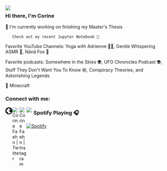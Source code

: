 <img align="left" width="500" src="https://user-images.githubusercontent.com/82867617/116566875-650abd80-a907-11eb-8cdb-9c7b0ece2202.png">

### Hi there, I'm Corine
  🔭 I'm currently working on finishing my Master's Thesis 
  
       Check out my recent Jupyter Notebook 🍓 
     
  Favorite YouTube Channels: Yoga with Adrienne 🤸‍♀️, Gentle Whispering ASMR 🌙, Nānā Fox 🦊
  
  Favorite podcasts: Somewhere in the Skies 👽, UFO Chronicles Podcast 👽, Stuff They Don't Want You To Know ㊙️, Conspiracy Theories, and Astonishing Legends 
  
  👾 Minecraft 
  


### Connect with me: 
[<img align="left" alt="corinealexis.wixsite.com/corinef" width="22px" src="https://raw.githubusercontent.com/iconic/open-iconic/master/svg/globe.svg" />][website]
[<img align="left" alt="Corine Faehn | Twitter" width="22px" src="https://cdn.jsdelivr.net/npm/simple-icons@v3/icons/twitter.svg" />][twitter]
[<img align="left" alt="Corine Faehn | Instagram" width="22px" src="https://cdn.jsdelivr.net/npm/simple-icons@v3/icons/instagram.svg" />][instagram]
[<img align="left" width="22px" src="https://cdn.jsdelivr.net/npm/simple-icons@v3/icons/linkedin.svg" />][linkedin]

</details> 

[website]: https://corinealexis.wixsite.com/corinef
[twitter]: https://twitter.com/corinefaehn?lang=en
[instagram]: https://www.instagram.com/cor.ine.f/
[linkedin]: https://www.linkedin.com/in/corinefaehn/
 

### Spotify Playing 🎧

[![Spotify](https://1278788494.vercel.app/api/spotify)](https://open.spotify.com/user/1278788494)






<!--
**corinef/corinef** is a ✨ _special_ ✨ repository because its `README.md` (this file) appears on your GitHub profile.

Here are some ideas to get you started:

- 🔭 I’m currently working on ...
- 🌱 I’m currently learning ...
- 👯 I’m looking to collaborate on ...
- 🤔 I’m looking for help with ...
- 💬 Ask me about ...
- 📫 How to reach me: ...
- 😄 Pronouns: ...
- ⚡ Fun fact: ...
-->

